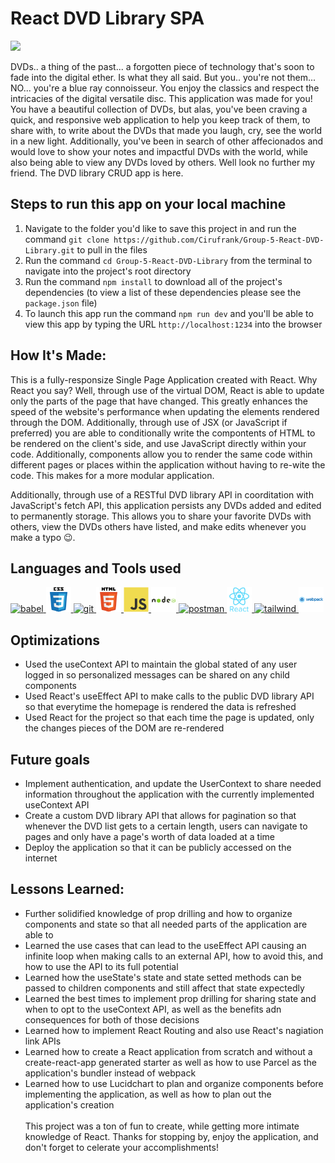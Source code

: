 # React DVD Library SPA
![](https://media.giphy.com/media/jqwzq0LoZOfLqqJZ0b/giphy.gif)

DVDs.. a thing of the past... a forgotten piece of technology that's soon to fade into the digital ether. Is what they all said. But you.. you're not them... NO... you're a blue ray connoisseur. You enjoy the classics and respect the intricacies of the digital versatile disc. This application was made for you! You have a beautiful collection of DVDs, but alas, you've been craving a quick, and responsive web application to help you keep track of them, to share with, to write about the DVDs that made you laugh, cry, see the world in a new light. Additionally, you've been in search of other affecionados and would love to show your notes and impactful DVDs with the world, while also being able to view any DVDs loved by others. Well look no further my friend. The DVD library CRUD app is here.

## Steps to run this app on your local machine
<ol>
  <li>Navigate to the folder you'd like to save this project in and run the command <code>git clone https://github.com/Cirufrank/Group-5-React-DVD-Library.git</code> to pull in the files</code></li>
  <li>Run the command <code>cd Group-5-React-DVD-Library</code> from the terminal to navigate into the project's root directory</li>
  <li>Run the command <code>npm install</code> to download all of the project's dependencies (to view a list of these dependencies please see the <code>package.json</code> file)</li>
  <li>To launch this app run the command <code>npm run dev</code> and you'll be able to view this app by typing the URL <code>http://localhost:1234</code> into the browser</li>
</ol>

## How It's Made:
This is a fully-responsize Single Page Application created with React. Why React you say? Well, through use of the virtual DOM, React is able to update only the parts of the page that have changed. This greatly enhances the speed of the website's performance when updating the elements rendered through the DOM. Additionally, through use of JSX (or JavaScript if preferred) you are able to conditionally write the compontents of HTML to be rendered on the client's side, and use JavaScript directly within your code. Additionally, components allow you to render the same code within different pages or places within the application without having to re-wite the code. This makes for a more modular application. 

Additionally, through use of a RESTful DVD library API in coorditation with JavaScript's fetch API, this application persists any DVDs added and edited to permanently storage. This allows you to share your favorite DVDs with others, view the DVDs others have listed, and make edits whenever you make a typo 😉.

## Languages and Tools used
<p align="left"> <a href="https://babeljs.io/" target="_blank" rel="noreferrer"> <img src="https://www.vectorlogo.zone/logos/babeljs/babeljs-icon.svg" alt="babel" width="40" height="40"/> </a> <a href="https://www.w3schools.com/css/" target="_blank" rel="noreferrer"> <img src="https://raw.githubusercontent.com/devicons/devicon/master/icons/css3/css3-original-wordmark.svg" alt="css3" width="40" height="40"/> </a> <a href="https://git-scm.com/" target="_blank" rel="noreferrer"> <img src="https://www.vectorlogo.zone/logos/git-scm/git-scm-icon.svg" alt="git" width="40" height="40"/> </a> <a href="https://www.w3.org/html/" target="_blank" rel="noreferrer"> <img src="https://raw.githubusercontent.com/devicons/devicon/master/icons/html5/html5-original-wordmark.svg" alt="html5" width="40" height="40"/> </a> <a href="https://developer.mozilla.org/en-US/docs/Web/JavaScript" target="_blank" rel="noreferrer"> <img src="https://raw.githubusercontent.com/devicons/devicon/master/icons/javascript/javascript-original.svg" alt="javascript" width="40" height="40"/> </a> <a href="https://nodejs.org" target="_blank" rel="noreferrer"> <img src="https://raw.githubusercontent.com/devicons/devicon/master/icons/nodejs/nodejs-original-wordmark.svg" alt="nodejs" width="40" height="40"/> </a> <a href="https://postman.com" target="_blank" rel="noreferrer"> <img src="https://www.vectorlogo.zone/logos/getpostman/getpostman-icon.svg" alt="postman" width="40" height="40"/> </a> <a href="https://reactjs.org/" target="_blank" rel="noreferrer"> <img src="https://raw.githubusercontent.com/devicons/devicon/master/icons/react/react-original-wordmark.svg" alt="react" width="40" height="40"/> </a> <a href="https://tailwindcss.com/" target="_blank" rel="noreferrer"> <img src="https://www.vectorlogo.zone/logos/tailwindcss/tailwindcss-icon.svg" alt="tailwind" width="40" height="40"/> </a> <a href="https://webpack.js.org" target="_blank" rel="noreferrer"> <img src="https://raw.githubusercontent.com/devicons/devicon/d00d0969292a6569d45b06d3f350f463a0107b0d/icons/webpack/webpack-original-wordmark.svg" alt="webpack" width="40" height="40"/> </a> </p>

## Optimizations
<ul>
  <li>
  Used the useContext API to maintain the global stated of any user logged in so personalized messages can be shared on any child components
  </li>
  <li>Used React's useEffect API to make calls to the public DVD library API so that everytime the homepage is rendered the data is refreshed</li>
  <li>Used React for the project so that each time the page is updated, only the changes pieces of the DOM are re-rendered</li>
</ul>

## Future goals
<ul>
  <li>
    Implement authentication, and update the UserContext to share needed information throughout the application with the currently implemented useContext API
  </li>
  <li>Create a custom DVD library API that allows for pagination so that whenever the DVD list gets to a certain length, users can navigate to pages and only have a page's worth of data loaded at a time</li>
  <li>Deploy the application so that it can be publicly accessed on the internet</li>
</ul>


## Lessons Learned:
<ul>
  <li>Further solidified knowledge of prop drilling and how to organize components and state so that all needed parts of the application are able to</li>
  <li>Learned the use cases that can lead to the useEffect API causing an infinite loop when making calls to an external API, how to avoid this, and how to use the API to its full potential</li>
  <li>Learned how the useState's state and state setted methods can be passed to children components and still affect that state expectedly</li>
  <li>Learned the best times to implement prop drilling for sharing state and when to opt to the useContext API, as well as the benefits adn consequences for both of those decisions</li>
  <li>Learned how to implement React Routing and also use React's nagiation link APIs</li>
  <li>Learned how to create a React application from scratch and without a create-react-app generated starter as well as how to use Parcel as the application's bundler instead of webpack</li>
  <li>Learned how to use Lucidchart to plan and organize components before implementing the application, as well as how to plan out the application's creation</li>
  </br>
  This project was a ton of fun to create, while getting more intimate knowledge of React. Thanks for stopping by, enjoy the application, and don't forget to celerate your accomplishments!
    

